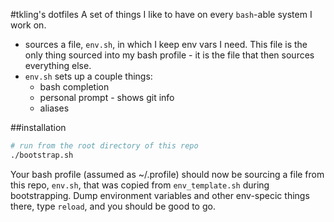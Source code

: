 #tkling's dotfiles
A set of things I like to have on every `bash`-able system I work on.

- sources a file, `env.sh`, in which I keep env vars I need. This file is the only thing sourced into
  my bash profile - it is the file that then sources everything else. 
- `env.sh` sets up a couple things:
  - bash completion
  - personal prompt - shows git info
  - aliases

##installation
```bash
# run from the root directory of this repo
./bootstrap.sh
```
Your bash profile (assumed as ~/.profile) should now be sourcing a file from this repo, `env.sh`, 
that was copied from `env_template.sh` during bootstrapping. Dump environment variables and other env-specic things
there, type `reload`, and you should be good to go.

